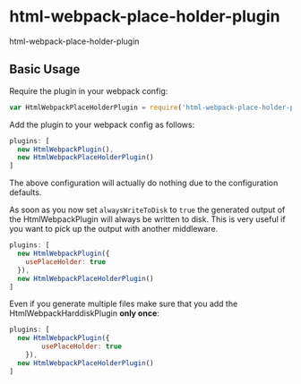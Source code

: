 # html-webpack-place-holder-plugin
html-webpack-place-holder-plugin

Basic Usage
-----------

Require the plugin in your webpack config:

```javascript
var HtmlWebpackPlaceHolderPlugin = require('html-webpack-place-holder-plugin');
```

Add the plugin to your webpack config as follows:

```javascript
plugins: [
  new HtmlWebpackPlugin(),
  new HtmlWebpackPlaceHolderPlugin()
]  
```
The above configuration will actually do nothing due to the configuration defaults.

As soon as you now set `alwaysWriteToDisk` to `true` the generated output of the HtmlWebpackPlugin will
always be written to disk. This is very useful if you want to pick up the output with another middleware.
```javascript
plugins: [
  new HtmlWebpackPlugin({
	usePlaceHolder: true
  }),
  new HtmlWebpackPlaceHolderPlugin()
]  
```

Even if you generate multiple files make sure that you add the HtmlWebpackHarddiskPlugin **only once**:

```javascript
plugins: [
  new HtmlWebpackPlugin({
		usePlaceHolder: true
	}),
  new HtmlWebpackPlaceHolderPlugin()
]  
```
